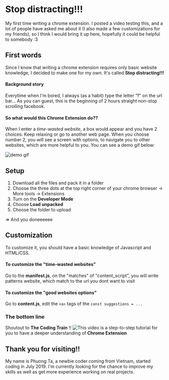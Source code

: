 # Stop distracting!!! 
My first time writing a chrome extension.
I posted a video testing this, and a lot of people have asked me about it (I also made a few customizations for my friends), so I think I would bring it up here, hopefully it could be helpful to somebody :3

## First words
Since I know that writing a chrome extension requires only basic website knowledge, I decided to make one for my own.
It's called **Stop distracting!!!**

#### Background story
Everytime when I'm bored, I always (as a habit) type the letter "f" on the url bar...
As you can guest, this is the beginning of 2 hours straight non-stop scrolling facebook.

#### So what would this Chrome Extension do??
When I enter a *time-wasted website*, a box would appear and you have 2 choices: Keep relaxing or go to another web page.
When you choose number 2, you will see a screen with options, to navigate you to other websites, which are more helpful to you.
You can see a demo gif below:

![demo gif](https://github.com/tahaphuong/stopDistracting/blob/master/demo.gif)


## Setup
1. Download all the files and pack it in a folder
2. Choose the three dots at the top right corner of your chrome browser -> More tools -> Extensions
3. Turn on the **Developer Mode**
4. Choose **Load unpacked**
5. Choose the folder to upload

=> And you doneeeeee

## Customization
To customize it, you should have a basic knowledge of Javascript and HTML/CSS. 

#### To customize the "time-wasted websites"
Go to the **manifest.js**, on the "matches" of "content_script", you will write patterns website, which match to the url you dont want to visit

#### To customize the "good websites options"
Go to **content.js**, edit the ```<a>``` tags of the ```const suggestions = ...```

### The bottom line
Shoutout to **The Coding Train** !!
![This video](https://www.youtube.com/watch?v=9Tl3OmwrSaM) is a step-to-step tutorial for you to have a deeper understanding of **Chrome Extension**

## Thank you for visiting!!
My name is Phuong Ta, a newbie coder coming from Vietnam, started coding in July 2019. I'm currently looking for the chance to improve my skills as well as get more experience working on real projects.
